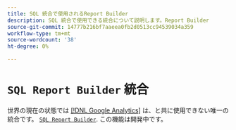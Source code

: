 ```yaml
---
title: SQL 統合で使用されるReport Builder
description: SQL 統合で使用できる統合について説明します。Report Builder
source-git-commit: 14777b216bf7aaeea0fb2d0513cc94539034a359
workflow-type: tm+mt
source-wordcount: '38'
ht-degree: 0%

---
```


# `SQL Report Builder` 統合

世界の現在の状態では [[!DNL Google Analytics]](../importing-data/integrations/google-analytics.md) は、と共に使用できない唯一の統合です。 [`SQL Report Builder`](../dev-reports/sql-rpt-bldr.md). この機能は開発中です。
